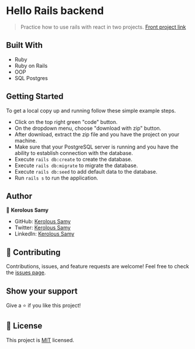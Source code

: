 # Hello Rails backend

> Practice how to use rails with react in two projects.
> [Front project link](https://github.com/keroloussamy/hello-react-front-end)

## Built With

- Ruby
- Ruby on Rails
- OOP
- SQL Postgres


## Getting Started

To get a local copy up and running follow these simple example steps.

- Click on the top right green "code" button.
- On the dropdown menu, choose "download with zip" button.
- After download, extract the zip file and you have the project on your machine.
- Make sure that your PostgreSQL server is running and you have the ability to establish connection with the database.
- Execute `rails db:create` to create the database.
- Execute `rails db:migrate` to migrate the database.
- Execute `rails db:seed` to add default data to the database.
- Run `rails s` to run the application.


## Author
👤 **Kerolous Samy**

- GitHub: [Kerolous Samy](https://github.com/keroloussamy)
- Twitter: [Kerolous Samy](https://twitter.com/kerolous_samy)
- LinkedIn: [Kerolous Samy](https://www.linkedin.com/in/keroloussamy)

## 🤝 Contributing

Contributions, issues, and feature requests are welcome!
Feel free to check the [issues page](../../issues/).

## Show your support

Give a ⭐️ if you like this project!

## 📝 License

This project is [MIT](./MIT.md) licensed.